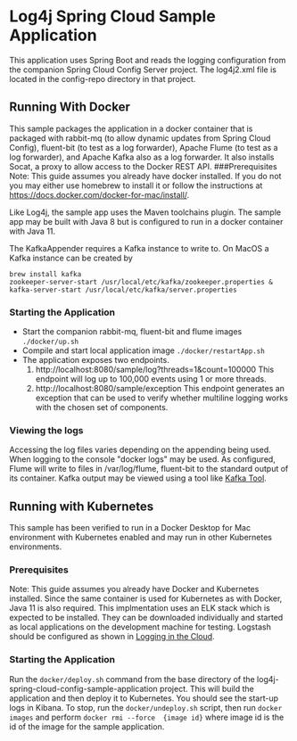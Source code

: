 # Log4j Spring Cloud Sample Application

This application uses Spring Boot and reads the logging configuration from the companion Spring Cloud Config Server
project. The log4j2.xml file is located in the config-repo directory in that project.

## Running With Docker
This sample packages the application in a docker container that is packaged with rabbit-mq (to allow dynamic updates
from Spring Cloud Config), fluent-bit (to test as a log forwarder), Apache Flume (to test as a log forwarder), and
Apache Kafka also as a log forwarder. It also installs Socat, a proxy to allow access to the Docker REST API.
###Prerequisites
Note: This guide assumes you already have docker installed. If you do not you may either use homebrew to install
it or follow the instructions at https://docs.docker.com/docker-for-mac/install/.

Like Log4j, the sample app uses the Maven toolchains plugin. The sample app may be built with Java 8 but is 
configured to run in a docker container with Java 11.

The KafkaAppender requires a Kafka instance to write to. On MacOS a Kafka instance can be created by
```
brew install kafka
zookeeper-server-start /usr/local/etc/kafka/zookeeper.properties & kafka-server-start /usr/local/etc/kafka/server.properties
```

### Starting the Application
* Start the companion rabbit-mq, fluent-bit and flume images `./docker/up.sh`
* Compile and start local application image `./docker/restartApp.sh`
* The application exposes two endpoints.
    1. http://localhost:8080/sample/log?threads=1&count=100000 This endpoint will log up to 100,000 events using 
    1 or more threads. 
    1. http://localhost:8080/sample/exception This endpoint generates an exception that can be used to verify whether
    multiline logging works with the chosen set of components.

### Viewing the logs

Accessing the log files varies depending on the appending being used. When logging to the console "docker logs" may 
be used. As configured, Flume will write to files in /var/log/flume, fluent-bit to the standard output of its container.
Kafka output may be viewed using a tool like [Kafka Tool](http://www.kafkatool.com/).  

## Running with Kubernetes

This sample has been verified to run in a Docker Desktop for Mac environment with Kubernetes enabled and may run in 
other Kubernetes environments. 

### Prerequisites
Note: This guide assumes you already have Docker and Kubernetes installed. Since the same container is used for 
Kubernetes as with Docker, Java 11 is also required. This implmentation uses an ELK stack which is expected to
be installed. They can be downloaded individually and started as local applications on the development 
machine for testing. Logstash should be configured as shown in 
[Logging in the Cloud](http://logging.apache.org/log4j/2.x/manual/cloud.html).

### Starting the Application   
Run the ```docker/deploy.sh``` command from the base directory of the log4j-spring-cloud-config-sample-application 
project. This will build the application and then deploy it to Kubernetes. You should see the start-up logs in Kibana.
To stop, run the ```docker/undeploy.sh``` script, then run ```docker images``` and perform 
```docker rmi --force  {image id}``` where image id is the id of the image for the sample application. 
 
